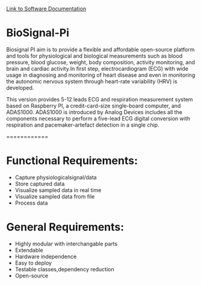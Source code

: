 [Link to Software Documentation](http://martinr89.github.io)

BioSignal-Pi
============

Biosignal PI aim is to provide a flexible and affordable open-source platform and tools for physiological and biological measurements such as blood pressure, blood glucose, weight, body composition, activity monitoring, and brain and cardiac activity.In first step, electrocardiogram (ECG) with wide usage in diagnosing and monitoring of heart disease and even in monitoring the autonomic nervous system through heart-rate variability (HRV) is developed.

This version provides 5-12 leads ECG and respiration measurement system based on Raspberry PI, a credit-card-size single-board computer, and ADAS1000. ADAS1000 is introduced by Analog Devices includes all the components necessary to perform a five-lead ECG digital conversion with respiration and pacemaker-artefact detection in a single chip.

============

# Functional Requirements:
* Capture physiologicalsignal/data
* Store captured data 
* Visualize sampled data in real time
* Visualize sampled data from file 
* Process data

# General Requirements:
* Highly modular with interchangable parts
* Extendable
* Hardware independence
* Easy to deploy 
* Testable classes,dependency reduction
* Open-source








